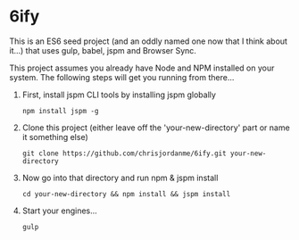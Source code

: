 # 6ify
This is an ES6 seed project (and an oddly named one now that I think about it...) that uses gulp, babel, jspm and Browser Sync.

This project assumes you already have Node and NPM installed on your system. The following steps will get you running from there...

1. First, install jspm CLI tools by installing jspm globally
    ```
    npm install jspm -g
    ```
   
2. Clone this project (either leave off the 'your-new-directory' part or name it something else)
    ```
    git clone https://github.com/chrisjordanme/6ify.git your-new-directory
    ```
    
3. Now go into that directory and run npm & jspm install
    ```
    cd your-new-directory && npm install && jspm install
    ```
  
3. Start your engines...
    ```
    gulp
    ```
